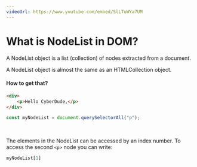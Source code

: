 ```yaml
---
videoUrl: https://www.youtube.com/embed/SlLTuWYa7UM
---
```


# What is NodeList in DOM?	

<v-click>

A NodeList object is a list (collection) of nodes extracted from a document.

A NodeList object is almost the same as an HTMLCollection object.

</v-click>


<v-click>

#### How to get that?

```html
<div>
    <p>Hello CyberDude,</p>
</div>
```

</v-click>

<v-click>

```js
const myNodeList = document.querySelectorAll("p");
```

</v-click>

<br class="py-10"/>

<v-click>

The elements in the NodeList can be accessed by an index number.
To access the second `<p>` node you can write:

```js
myNodeList[1]
```

</v-click>
